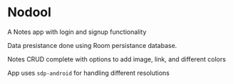 # Nodool 


A Notes app with login and signup functionality

Data presistance done using Room persistance database.

Notes CRUD complete with options to add image, link, and different colors

App uses `sdp-android` for handling different resolutions
